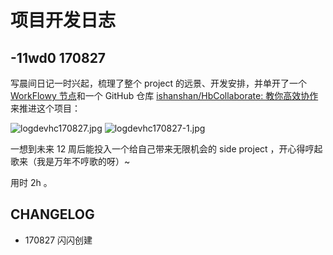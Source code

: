 # 项目开发日志



## -11wd0 170827

写晨间日记一时兴起，梳理了整个 project 的远景、开发安排，并单开了一个 [WorkFlowy 节点](https://workflowy.com/s/CO_N.9LnehO9jv0)和一个 GitHub 仓库 [ishanshan/HbCollaborate: 教你高效协作](https://github.com/ishanshan/HbCollaborate) 来推进这个项目：

![logdevhc170827.jpg](http://openmindclub.qiniudn.com/ishanshan/logdevhc170827.jpg)
![logdevhc170827-1.jpg](http://openmindclub.qiniudn.com/ishanshan/logdevhc170827-1.jpg)

一想到未来 12 周后能投入一个给自己带来无限机会的 side  project ，开心得哼起歌来（我是万年不哼歌的呀）~

用时 2h 。

## CHANGELOG 

- 170827 闪闪创建


